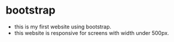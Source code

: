 # bootstrap
- this is my first website using bootstrap.
- this website is responsive for screens with width under 500px.
